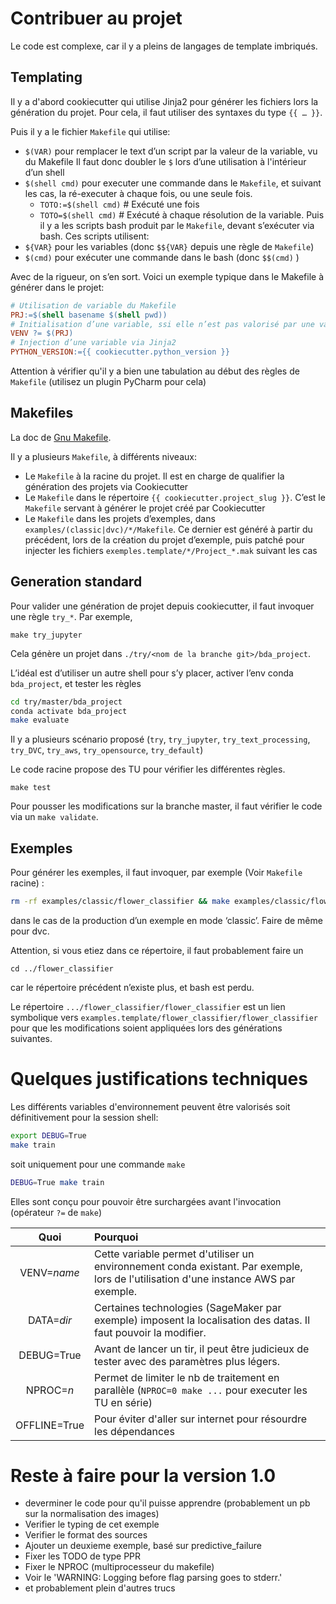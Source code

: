 # Contribuer au projet

Le code est complexe, car il y a pleins de langages de template imbriqués.

## Templating

Il y a d'abord cookiecutter qui utilise Jinja2 pour générer les fichiers lors la génération du projet. 
Pour cela, il faut utiliser des syntaxes du type `{{ … }}`.

Puis il y a le fichier `Makefile` qui utilise:
- `$(VAR)` pour remplacer le text d’un script par la valeur de la variable, vu du Makefile
Il faut donc doubler le `$` lors d’une utilisation à l'intérieur d’un shell
- `$(shell cmd)` pour executer une commande dans le `Makefile`, et suivant les cas, 
la ré-executer à chaque fois, ou une seule fois.
    - `TOTO:=$(shell cmd)` # Exécuté une fois
    - `TOTO=$(shell cmd)` # Exécuté à chaque résolution de la variable.
Puis il y a les scripts bash produit par le `Makefile`, devant s’exécuter via bash. 
Ces scripts utilisent:
- `${VAR}` pour les variables (donc `$${VAR}` depuis une règle de `Makefile`)
- `$(cmd)` pour exécuter une commande dans le bash (donc `$$(cmd)` )

Avec de la rigueur, on s’en sort. Voici un exemple typique dans le Makefile à générer dans le projet:
```makefile
# Utilisation de variable du Makefile
PRJ:=$(shell basename $(shell pwd))
# Initialisation d’une variable, ssi elle n’est pas valorisé par une variable d’environnement
VENV ?= $(PRJ)
# Injection d’une variable via Jinja2
PYTHON_VERSION:={{ cookiecutter.python_version }}
```
Attention à vérifier qu'il y a bien une tabulation au début des règles de `Makefile` (utilisez un plugin PyCharm pour cela)

## Makefiles
La doc de [Gnu Makefile](https://www.gnu.org/software/make/manual/make.html).

Il y a plusieurs `Makefile`, à différents niveaux:
- Le `Makefile` à la racine du projet. Il est en charge de qualifier la génération des projets via Cookiecutter
- Le `Makefile` dans le répertoire `{{ cookiecutter.project_slug }}`. C’est le `Makefile` servant à générer 
le projet créé par Cookiecutter
- Le `Makefile` dans les projets d’exemples, dans `examples/(classic|dvc)/*/Makefile`. 
Ce dernier est généré à partir du précédent, lors de la création du projet d’exemple, 
puis patché pour injecter les fichiers `exemples.template/*/Project_*.mak` suivant les cas

## Generation standard
Pour valider une génération de projet depuis cookiecutter, il faut invoquer une règle `try_*`. Par exemple,

`make try_jupyter`

Cela génère un projet dans `./try/<nom de la branche git>/bda_project`.

L’idéal est d’utiliser un autre shell pour s’y placer, activer l’env conda `bda_project`, et tester les règles
```bash
cd try/master/bda_project
conda activate bda_project
make evaluate
```
Il y a plusieurs scénario proposé (`try`, `try_jupyter`, `try_text_processing`, `try_DVC`, `try_aws`, `try_opensource`, 
`try_default`)

Le code racine propose des TU pour vérifier les différentes règles.
```
make test
```
Pour pousser les modifications sur la branche master, il faut vérifier le code via un `make validate`.

## Exemples
Pour générer les exemples, il faut invoquer, par exemple (Voir `Makefile` racine) :
```bash
rm -rf examples/classic/flower_classifier && make examples/classic/flower_classifier
```
dans le cas de la production d’un exemple en mode ‘classic’. Faire de même pour dvc.

Attention, si vous etiez dans ce répertoire, il faut probablement faire un 
```
cd ../flower_classifier
```
car le répertoire précédent n’existe plus, et bash est perdu.

Le répertoire `.../flower_classifier/flower_classifier` est un lien symbolique vers
`examples.template/flower_classifier/flower_classifier` pour que les modifications
soient appliquées lors des générations suivantes.

# Quelques justifications techniques

Les différents variables d'environnement peuvent être valorisés soit définitivement
pour la session shell:
```bash
export DEBUG=True
make train

```
soit uniquement pour une commande `make`
```bash
DEBUG=True make train
```
Elles sont conçu pour pouvoir être surchargées avant l'invocation (opérateur `?=` de `make`)

| Quoi  | Pourquoi |
| :---: |:-------- | 
| VENV=_name_ | Cette variable permet d'utiliser un environnement conda existant. Par exemple, lors de l'utilisation d'une instance AWS par exemple.|
| DATA=_dir_ | Certaines technologies (SageMaker par exemple) imposent la localisation des datas. Il faut pouvoir la modifier. |
| DEBUG=True | Avant de lancer un tir, il peut être judicieux de tester avec des paramètres plus légers. |
| NPROC=_n_ | Permet de limiter le nb de traitement en parallèle (`NPROC=0 make ...` pour executer les TU en série) |
| OFFLINE=True | Pour éviter d'aller sur internet pour résourdre les dépendances |

# Reste à faire pour la version 1.0
- deverminer le code pour qu'il puisse apprendre (probablement un pb sur la normalisation des images)
- Verifier le typing de cet exemple
- Verifier le format des sources
- Ajouter un deuxieme exemple, basé sur predictive_failure
- Fixer les TODO de type PPR
- Fixer le NPROC (multiprocesseur du makefile)
- Voir le 'WARNING: Logging before flag parsing goes to stderr.'
- et probablement plein d'autres trucs